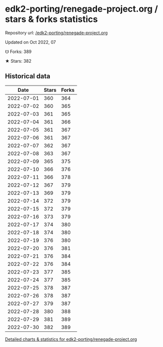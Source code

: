 # edk2-porting/renegade-project.org / stars & forks statistics

Repository url: [/edk2-porting/renegade-project.org](https://github.com/edk2-porting/renegade-project.org)

Updated on Oct 2022, 07

☋ Forks: 389

★ Stars: 382

## Historical data
| Date | Stars | Forks |
|------|-------|-------|
| 2022-07-01 | 360 | 364 | 
| 2022-07-02 | 360 | 365 | 
| 2022-07-03 | 361 | 365 | 
| 2022-07-04 | 361 | 366 | 
| 2022-07-05 | 361 | 367 | 
| 2022-07-06 | 361 | 367 | 
| 2022-07-07 | 362 | 367 | 
| 2022-07-08 | 363 | 367 | 
| 2022-07-09 | 365 | 375 | 
| 2022-07-10 | 366 | 376 | 
| 2022-07-11 | 366 | 378 | 
| 2022-07-12 | 367 | 379 | 
| 2022-07-13 | 369 | 379 | 
| 2022-07-14 | 372 | 379 | 
| 2022-07-15 | 372 | 379 | 
| 2022-07-16 | 373 | 379 | 
| 2022-07-17 | 374 | 380 | 
| 2022-07-18 | 374 | 380 | 
| 2022-07-19 | 376 | 380 | 
| 2022-07-20 | 376 | 381 | 
| 2022-07-21 | 376 | 384 | 
| 2022-07-22 | 376 | 384 | 
| 2022-07-23 | 377 | 385 | 
| 2022-07-24 | 377 | 385 | 
| 2022-07-25 | 378 | 387 | 
| 2022-07-26 | 378 | 387 | 
| 2022-07-27 | 379 | 387 | 
| 2022-07-28 | 380 | 388 | 
| 2022-07-29 | 381 | 389 | 
| 2022-07-30 | 382 | 389 | 


[Detailed charts & statistics for edk2-porting/renegade-project.org](https://reviewgithub.com/rep/edk2-porting/renegade-project.org)
